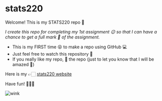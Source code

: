 # stats220

Welcome! This is my STATS220 repo 🥰


*I create this repo for completing my 1st assignment 😉 so that I can have a chance to get a full mark 🤩 of the assignment.*

- This is my FIRST time 😝 to make a repo using GitHub 💻
- Just feel free to watch this repository 💖
- If you really like my repo, 🌟 the repo (just to let you know that I will be amazed 👀)

Here is my 👉🏻 [stats220 website](https://nikita-wang.github.io/stats220/)

Have fun! 🥳🥳🥳

![wink](https://encrypted-tbn0.gstatic.com/images?q=tbn:ANd9GcQayWTgDrzNqQWMVUPzoOYPV6BYeRy_TYAi5A&usqp=CAU)
